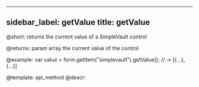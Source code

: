 
---
sidebar_label: getValue
title: getValue
---          

@short: returns the current value of a SimpleVault control



@returns:
param   array     the current value of the control

@example:
var value = form.getItem("simplevault").getValue();
// -> [{...}, {...}]




@template: api_method
@descr:


